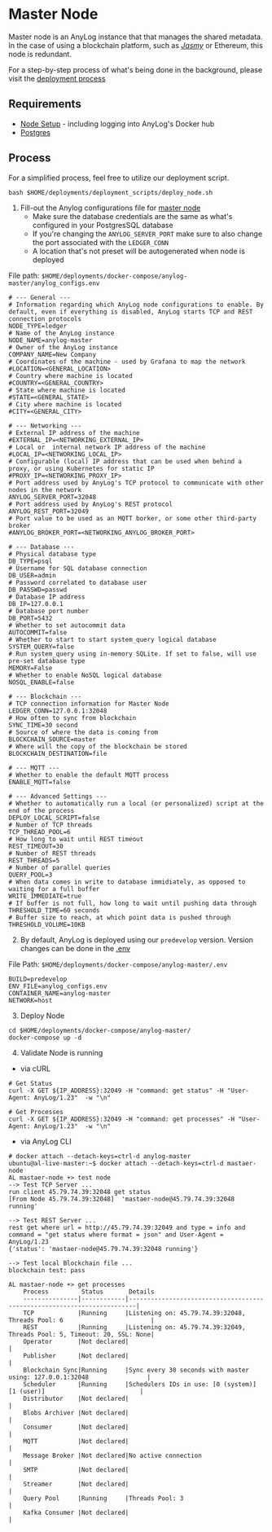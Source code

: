 # Master Node
Master node is an AnyLog instance that that manages the shared metadata. In the case of using a blockchain platform, such 
as _[Jasmy](https://jasmy.global/)_ or Ethereum, this node is redundant. 

For a step-by-step process of what's being done in the background, please visit the [deployment process](master_node_deployment_process.md)


## Requirements
* [Node Setup](../prerequisites.md#docker) - including logging into AnyLog's Docker hub
* [Postgres](database_configuration.md#postgressql)

## Process
For a simplified process, feel free to utilize our deployment script. 
```shell
bash $HOME/deployments/deployment_scripts/deploy_node.sh
```

1. Fill-out the Anylog configurations file for [master node](https://github.com/AnyLog-co/deployments/blob/master/docker-compose/anylog-master/anylog_configs.env)
   * Make sure the database credentials are the same as what's configured in your PostgresSQL database
   * If you're changing the `ANYLOG_SERVER_PORT` make sure to also change the port associated with the `LEDGER_CONN`
   * A location that's not preset will be autogenerated when node is deployed  

File path: `$HOME/deployments/docker-compose/anylog-master/anylog_configs.env`
```dotenv
# --- General ---
# Information regarding which AnyLog node configurations to enable. By default, even if everything is disabled, AnyLog starts TCP and REST connection protocols
NODE_TYPE=ledger
# Name of the AnyLog instance
NODE_NAME=anylog-master
# Owner of the AnyLog instance
COMPANY_NAME=New Company
# Coordinates of the machine - used by Grafana to map the network
#LOCATION=<GENERAL_LOCATION>
# Country where machine is located
#COUNTRY=<GENERAL_COUNTRY>
# State where machine is located
#STATE=<GENERAL_STATE>
# City where machine is located
#CITY=<GENERAL_CITY>

# --- Networking ---
# External IP address of the machine
#EXTERNAL_IP=<NETWORKING_EXTERNAL_IP>
# Local or  internal network IP address of the machine
#LOCAL_IP=<NETWORKING_LOCAL_IP>
# Configurable (local) IP address that can be used when behind a proxy, or using Kubernetes for static IP
#PROXY_IP=<NETWORKING_PROXY_IP>
# Port address used by AnyLog's TCP protocol to communicate with other nodes in the network
ANYLOG_SERVER_PORT=32048
# Port address used by AnyLog's REST protocol
ANYLOG_REST_PORT=32049
# Port value to be used as an MQTT borker, or some other third-party broker
#ANYLOG_BROKER_PORT=<NETWORKING_ANYLOG_BROKER_PORT>

# --- Database ---
# Physical database type
DB_TYPE=psql
# Username for SQL database connection
DB_USER=admin
# Password correlated to database user
DB_PASSWD=passwd
# Database IP address
DB_IP=127.0.0.1
# Database port number
DB_PORT=5432
# Whether to set autocommit data
AUTOCOMMIT=false
# Whether to start to start system_query logical database
SYSTEM_QUERY=false
# Run system_query using in-memory SQLite. If set to false, will use pre-set database type
MEMORY=False
# Whether to enable NoSQL logical database
NOSQL_ENABLE=false

# --- Blockchain ---
# TCP connection information for Master Node
LEDGER_CONN=127.0.0.1:32048
# How often to sync from blockchain
SYNC_TIME=30 second
# Source of where the data is coming from
BLOCKCHAIN_SOURCE=master
# Where will the copy of the blockchain be stored
BLOCKCHAIN_DESTINATION=file

# --- MQTT ---
# Whether to enable the default MQTT process
ENABLE_MQTT=false

# --- Advanced Settings ---
# Whether to automatically run a local (or personalized) script at the end of the process
DEPLOY_LOCAL_SCRIPT=false
# Number of TCP threads
TCP_THREAD_POOL=6
# How long to wait until REST timeout
REST_TIMEOUT=30
# Number of REST threads
REST_THREADS=5
# Number of parallel queries
QUERY_POOL=3
# When data comes in write to database immidiately, as opposed to waiting for a full buffer
WRITE_IMMEDIATE=true
# If buffer is not full, how long to wait until pushing data through
THRESHOLD_TIME=60 seconds
# Buffer size to reach, at which point data is pushed through
THRESHOLD_VOLUME=10KB
```

2. By default, AnyLog is deployed using our `predevelop` version. Version changes can be done in the [.env](https://github.com/AnyLog-co/deployments/blob/master/docker-compose/anylog-master/.env)

File Path: `$HOME/deployments/docker-compose/anylog-master/.env`
```dotenv
BUILD=predevelop
ENV_FILE=anylog_configs.env
CONTAINER_NAME=anylog-master
NETWORK=host
```

3. Deploy Node
```shell
cd $HOME/deployments/docker-compose/anylog-master/
docker-compose up -d
```

4. Validate Node is running
* via cURL 
```shell
# Get Status
curl -X GET ${IP_ADDRESS}:32049 -H "command: get status" -H "User-Agent: AnyLog/1.23"  -w "\n"

# Get Processes
curl -X GET ${IP_ADDRESS}:32049 -H "command: get processes" -H "User-Agent: AnyLog/1.23"  -w "\n"
```
* via AnyLog CLI
```shell
# docker attach --detach-keys=ctrl-d anylog-master 
ubuntu@al-live-master:~$ docker attach --detach-keys=ctrl-d mastaer-node 
AL mastaer-node +> test node 
--> Test TCP Server ...
run client 45.79.74.39:32048 get status
[From Node 45.79.74.39:32048]  'mastaer-node@45.79.74.39:32048 running'
 
--> Test REST Server ...
rest get where url = http://45.79.74.39:32049 and type = info and command = "get status where format = json" and User-Agent = AnyLog/1.23
{'status': 'mastaer-node@45.79.74.39:32048 running'}
 
--> Test local Blockchain file ...
blockchain test: pass

AL mastaer-node +> get processes 
    Process         Status       Details                                                                  
    ---------------|------------|------------------------------------------------------------------------|
    TCP            |Running     |Listening on: 45.79.74.39:32048, Threads Pool: 6                        |
    REST           |Running     |Listening on: 45.79.74.39:32049, Threads Pool: 5, Timeout: 20, SSL: None|
    Operator       |Not declared|                                                                        |
    Publisher      |Not declared|                                                                        |
    Blockchain Sync|Running     |Sync every 30 seconds with master using: 127.0.0.1:32048                |
    Scheduler      |Running     |Schedulers IDs in use: [0 (system)] [1 (user)]                          |
    Distributor    |Not declared|                                                                        |
    Blobs Archiver |Not declared|                                                                        |
    Consumer       |Not declared|                                                                        |
    MQTT           |Not declared|                                                                        |
    Message Broker |Not declared|No active connection                                                    |
    SMTP           |Not declared|                                                                        |
    Streamer       |Not declared|                                                                        |
    Query Pool     |Running     |Threads Pool: 3                                                         |
    Kafka Consumer |Not declared|                                                                        |
```